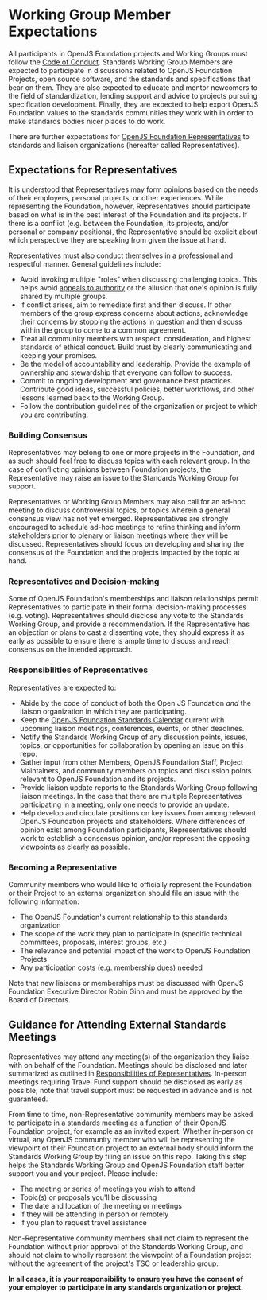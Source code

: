 # Working Group Member Expectations

All participants in OpenJS Foundation projects and Working Groups must follow the [Code of Conduct](https://github.com/openjs-foundation/cross-project-council/blob/HEAD/CODE_OF_CONDUCT.md). Standards Working Group Members are expected to participate in discussions related to OpenJS Foundation Projects, open source software, and the standards and specifications that bear on them. They are also expected to educate and mentor newcomers to the field of standardization, lending support and advice to projects pursuing specification development. Finally, they are expected to help export OpenJS Foundation values to the standards communities they work with in order to make standards bodies nicer places to do work.  

There are further expectations for [OpenJS Foundation Representatives](https://github.com/openjs-foundation/standards/blob/main/MEMBER_REPRESENTATION.md) to standards and liaison organizations (hereafter called Representatives).

## Expectations for Representatives
It is understood that Representatives may form opinions based on the needs of their employers, personal projects, or other experiences. While representing the Foundation, however, Representatives should participate based on what is in the best interest of the Foundation and its projects. If there is a conflict (e.g. between the Foundation, its projects, and/or personal or company positions), the Representative should be explicit about which perspective they are speaking from given the issue at hand. 

Representatives must also conduct themselves in a professional and respectful manner. General guidelines include:
* Avoid invoking multiple "roles" when discussing challenging topics. This helps avoid [appeals to authority](https://en.wikipedia.org/wiki/Argument_from_authority) or the allusion that one's opinion is fully shared by multiple groups. 
* If conflict arises, aim to remediate first and then discuss. If other members of the group express concerns about actions, acknowledge their concerns by stopping the actions in question and then discuss within the group to come to a common agreement.
* Treat all community members with respect, consideration, and highest standards of ethical conduct. Build trust by clearly communicating and keeping your promises.
* Be the model of accountability and leadership. Provide the example of ownership and stewardship that everyone can follow to success.
* Commit to ongoing development and governance best practices. Contribute good ideas, successful policies, better workflows, and other lessons learned back to the Working Group.
* Follow the contribution guidelines of the organization or project to which you are contributing.

### Building Consensus
Representatives may belong to one or more projects in the Foundation, and as such should feel free to discuss topics with each relevant group. In the case of conflicting opinions between Foundation projects, the Representative may raise an issue to the Standards Working Group for support. 

Representatives or Working Group Members may also call for an ad-hoc meeting to discuss controversial topics, or topics wherein a general consensus view has not yet emerged. Representatives are strongly encouraged to schedule ad-hoc meetings to refine thinking and inform stakeholders prior to plenary or liaison meetings where they will be discussed. Representatives should focus on developing and sharing the consensus of the Foundation and the projects impacted by the topic at hand. 

### Representatives and Decision-making
Some of OpenJS Foundation's memberships and liaison relationships permit Representatives to participate in their formal decision-making processes (e.g. voting). Representatives should disclose any vote to the Standards Working Group, and provide a recommendation. If the Representative has an objection or plans to cast a dissenting vote, they should express it as early as possible to ensure there is ample time to discuss and reach consensus on the intended approach.

### Responsibilities of Representatives

Representatives are expected to:
* Abide by the code of conduct of both the Open JS Foundation _and_ the liaison organization in which they are participating.
* Keep the [OpenJS Foundation Standards Calendar](https://calendar.openjsf.org) current with upcoming liaison meetings, conferences, events, or other deadlines.
* Notify the Standards Working Group of any discussion points, issues, topics, or opportunities for collaboration by opening an issue on this repo. 
* Gather input from other Members, OpenJS Foundation Staff, Project Maintainers, and community members on topics and discussion points relevant to OpenJS Foundation and its projects. 
* Provide liaison update reports to the Standards Working Group following liaison meetings. In the case that there are multiple Representatives participating in a meeting, only one needs to provide an update.
* Help develop and circulate positions on key issues from among relevant OpenJS Foundation projects and stakeholders. Where differences of opinion exist among Foundation participants, Representatives should work to establish a consensus opinion, and/or represent the opposing viewpoints as clearly as possible.

### Becoming a Representative
Community members who would like to officially represent the Foundation or their Project to an external organization should file an issue with the following information:
* The OpenJS Foundation's current relationship to this standards organization
* The scope of the work they plan to participate in (specific technical committees, proposals, interest groups, etc.)
* The relevance and potential impact of the work to OpenJS Foundation Projects
* Any participation costs (e.g. membership dues) needed

Note that new liaisons or memberships must be discussed with OpenJS Foundation Executive Director Robin Ginn and must be approved by the Board of Directors.

## Guidance for Attending External Standards Meetings
Representatives may attend any meeting(s) of the organization they liaise with on behalf of the Foundation. Meetings should be disclosed and later summarized as outlined in [Responsibilities of Representatives](/MEMBER_EXPECTATIONS.md#responsibilities-of-representatives). In-person meetings requiring Travel Fund support should be disclosed as early as possible; note that travel support must be requested in advance and is not guaranteed.

From time to time, non-Representative community members may be asked to participate in a standards meeting as a function of their OpenJS Foundation project, for example as an invited expert. Whether in-person or virtual, any OpenJS community member who will be representing the viewpoint of their Foundation project to an external body should inform the Standards Working Group by filing an issue on this repo. Taking this step helps the Standards Working Group and OpenJS Foundation staff better support you and your project. Please include:

* The meeting or series of meetings you wish to attend
* Topic(s) or proposals you'll be discussing
* The date and location of the meeting or meetings
* If they will be attending in person or remotely
* If you plan to request travel assistance

Non-Representative community members shall not claim to represent the Foundation without prior approval of the Standards Working Group, and should not claim to wholly represent the viewpoint of a Foundation project without the agreement of the project's TSC or leadership group.

**In all cases, it is your responsibility to ensure you have the consent of your employer to participate in any standards organization or project.**

